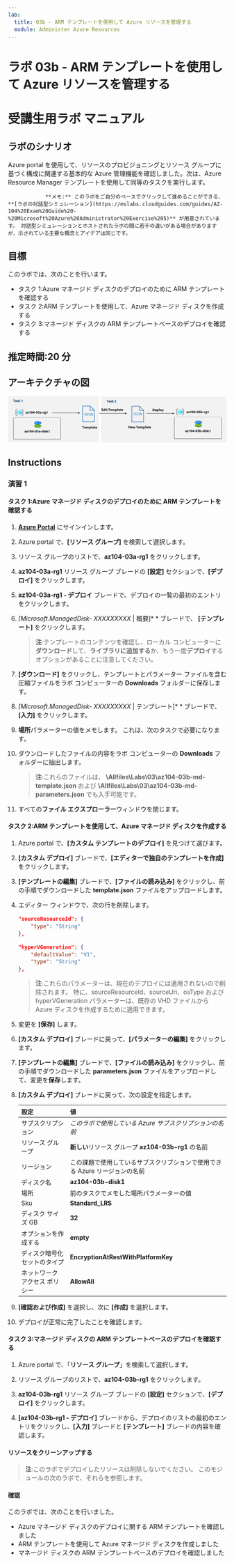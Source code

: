 ```yaml
---
lab:
  title: 03b - ARM テンプレートを使用して Azure リソースを管理する
  module: Administer Azure Resources
---
```


# <a name="lab-03b---manage-azure-resources-by-using-arm-templates"></a>ラボ 03b - ARM テンプレートを使用して Azure リソースを管理する
# <a name="student-lab-manual"></a>受講生用ラボ マニュアル

## <a name="lab-scenario"></a>ラボのシナリオ
Azure portal を使用して、リソースのプロビジョニングとリソース グループに基づく構成に関連する基本的な Azure 管理機能を確認しました。次は、Azure Resource Manager テンプレートを使用して同等のタスクを実行します。

                **メモ:** このラボをご自分のペースでクリックして進めることができる、 **[ラボの対話型シミュレーション](https://mslabs.cloudguides.com/guides/AZ-104%20Exam%20Guide%20-%20Microsoft%20Azure%20Administrator%20Exercise%205)** が用意されています。 対話型シミュレーションとホストされたラボの間に若干の違いがある場合がありますが、示されている主要な概念とアイデアは同じです。 

## <a name="objectives"></a>目標

このラボでは、次のことを行います。

+ タスク 1:Azure マネージド ディスクのデプロイのために ARM テンプレートを確認する
+ タスク 2:ARM テンプレートを使用して、Azure マネージド ディスクを作成する
+ タスク 3:マネージド ディスクの ARM テンプレートベースのデプロイを確認する

## <a name="estimated-timing-20-minutes"></a>推定時間:20 分

## <a name="architecture-diagram"></a>アーキテクチャの図

![image](../media/lab03b.png)

## <a name="instructions"></a>Instructions

### <a name="exercise-1"></a>演習 1

#### <a name="task-1-review-an-arm-template-for-deployment-of-an-azure-managed-disk"></a>タスク 1:Azure マネージド ディスクのデプロイのために ARM テンプレートを確認する

1. [**Azure Portal**](http://portal.azure.com) にサインインします。

1. Azure portal で、**[リソース グループ]** を検索して選択します。 

1. リソース グループのリストで、**az104-03a-rg1** をクリックします。

1. **az104-03a-rg1** リソース グループ ブレードの **[設定]** セクションで、**[デプロイ]** をクリックします。

1. **az104-03a-rg1 - デプロイ** ブレードで、デプロイの一覧の最初のエントリをクリックします。

1. **[Microsoft.ManagedDisk-* XXXXXXXXX* \| 概要]* * ブレードで、 **[テンプレート]** をクリックします。

    >**注**:テンプレートのコンテンツを確認し、ローカル コンピューターに**ダウンロード**して、**ライブラリに追加する**か、もう一度**デプロイ**するオプションがあることに注意してください。

1. **[ダウンロード]** をクリックし、テンプレートとパラメーター ファイルを含む圧縮ファイルをラボ コンピューターの **Downloads** フォルダーに保存します。

1. **[Microsoft.ManagedDisk-* XXXXXXXXX* \| テンプレート]* * ブレードで、 **[入力]** をクリックします。

1. **場所**パラメーターの値をメモします。 これは、次のタスクで必要になります。

1. ダウンロードしたファイルの内容をラボ コンピューターの **Downloads** フォルダーに抽出します。

    >**注**:これらのファイルは、 **\\Allfiles\\Labs\\03\\az104-03b-md-template.json** および **\\Allfiles\\Labs\\03\\az104-03b-md-parameters.json** でも入手可能です。
    
1. すべての**ファイル エクスプローラー**ウィンドウを閉じます。

#### <a name="task-2-create-an-azure-managed-disk-by-using-an-arm-template"></a>タスク 2:ARM テンプレートを使用して、Azure マネージド ディスクを作成する

1. Azure portal で、**[カスタム テンプレートのデプロイ]** を見つけて選びます。

1. **[カスタム デプロイ]** ブレードで、**[エディターで独自のテンプレートを作成]** をクリックします。

1. **[テンプレートの編集]** ブレードで、**[ファイルの読み込み]** をクリックし、前の手順でダウンロードした **template.json** ファイルをアップロードします。

1. エディター ウィンドウで、次の行を削除します。

   ```json
   "sourceResourceId": {
       "type": "String"
   },
   ```

   ```json
   "hyperVGeneration": {
       "defaultValue": "V1",
       "type": "String"
   },      
   ```

    >**注**:これらのパラメーターは、現在のデプロイには適用されないので削除されます。 特に、sourceResourceId、sourceUri、osType および hyperVGeneration パラメーターは、既存の VHD ファイルから Azure ディスクを作成するために適用できます。

1. 変更を **[保存]** します。

1. **[カスタム デプロイ]** ブレードに戻って、**[パラメーターの編集]** をクリックします。 

1. **[テンプレートの編集]** ブレードで、**[ファイルの読み込み]** をクリックし、前の手順でダウンロードした **parameters.json** ファイルをアップロードして、変更を**保存**します。

1. **[カスタム デプロイ]** ブレードに戻って、次の設定を指定します。

    | 設定 | 値 |
    | --- |--- |
    | サブスクリプション | *このラボで使用している Azure サブスクリプションの名前* |
    | リソース グループ | **新しい**リソース グループ **az104-03b-rg1** の名前 |
    | リージョン | この課題で使用しているサブスクリプションで使用できる Azure リージョンの名前 |
    | ディスク名 | **az104-03b-disk1** |
    | 場所 | 前のタスクでメモした場所パラメーターの値 |
    | Sku | **Standard_LRS** |
    | ディスク サイズ GB | **32** |
    | オプションを作成する | **empty** |
    | ディスク暗号化セットのタイプ | **EncryptionAtRestWithPlatformKey** |
    | ネットワーク アクセス ポリシー | **AllowAll** |

1. **[確認および作成]** を選択し、次に **[作成]** を選択します。

1. デプロイが正常に完了したことを確認します。

#### <a name="task-3-review-the-arm-template-based-deployment-of-the-managed-disk"></a>タスク 3:マネージド ディスクの ARM テンプレートベースのデプロイを確認する

1. Azure portal で、「**リソース グループ**」を検索して選択します。 

1. リソース グループのリストで、**az104-03b-rg1** をクリックします。

1. **az104-03b-rg1** リソース グループ ブレードの **[設定]** セクションで、**[デプロイ]** をクリックします。

1. **[az104-03b-rg1 - デプロイ]** ブレードから、デプロイのリストの最初のエントリをクリックし、**[入力]** ブレードと **[テンプレート]** ブレードの内容を確認します。

#### <a name="clean-up-resources"></a>リソースをクリーンアップする

   >**注**:このラボでデプロイしたリソースは削除しないでください。 このモジュールの次のラボで、それらを参照します。

#### <a name="review"></a>確認

このラボでは、次のことを行いました。

- Azure マネージド ディスクのデプロイに関する ARM テンプレートを確認しました
- ARM テンプレートを使用して Azure マネージド ディスクを作成しました
- マネージド ディスクの ARM テンプレートベースのデプロイを確認しました
